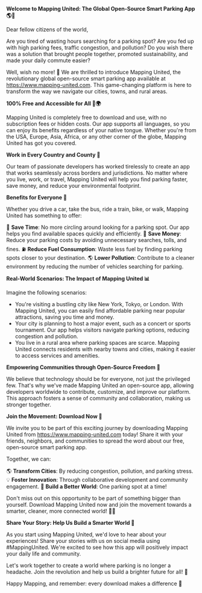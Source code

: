 **Welcome to Mapping United: The Global Open-Source Smart Parking App 🌎💨**

Dear fellow citizens of the world,

Are you tired of wasting hours searching for a parking spot? Are you fed up with high parking fees, traffic congestion, and pollution? Do you wish there was a solution that brought people together, promoted sustainability, and made your daily commute easier?

Well, wish no more! 🎉 We are thrilled to introduce Mapping United, the revolutionary global open-source smart parking app available at https://www.mapping-united.com. This game-changing platform is here to transform the way we navigate our cities, towns, and rural areas.

**100% Free and Accessible for All 💸🌍**

Mapping United is completely free to download and use, with no subscription fees or hidden costs. Our app supports all languages, so you can enjoy its benefits regardless of your native tongue. Whether you're from the USA, Europe, Asia, Africa, or any other corner of the globe, Mapping United has got you covered.

**Work in Every Country and County 🌟**

Our team of passionate developers has worked tirelessly to create an app that works seamlessly across borders and jurisdictions. No matter where you live, work, or travel, Mapping United will help you find parking faster, save money, and reduce your environmental footprint.

**Benefits for Everyone 🤝**

Whether you drive a car, take the bus, ride a train, bike, or walk, Mapping United has something to offer:

🚗 **Save Time**: No more circling around looking for a parking spot. Our app helps you find available spaces quickly and efficiently.
💸 **Save Money**: Reduce your parking costs by avoiding unnecessary searches, tolls, and fines.
⛽️ **Reduce Fuel Consumption**: Waste less fuel by finding parking spots closer to your destination.
🌎 **Lower Pollution**: Contribute to a cleaner environment by reducing the number of vehicles searching for parking.

**Real-World Scenarios: The Impact of Mapping United 📊**

Imagine the following scenarios:

* You're visiting a bustling city like New York, Tokyo, or London. With Mapping United, you can easily find affordable parking near popular attractions, saving you time and money.
* Your city is planning to host a major event, such as a concert or sports tournament. Our app helps visitors navigate parking options, reducing congestion and pollution.
* You live in a rural area where parking spaces are scarce. Mapping United connects residents with nearby towns and cities, making it easier to access services and amenities.

**Empowering Communities through Open-Source Freedom 🌟**

We believe that technology should be for everyone, not just the privileged few. That's why we've made Mapping United an open-source app, allowing developers worldwide to contribute, customize, and improve our platform. This approach fosters a sense of community and collaboration, making us stronger together.

**Join the Movement: Download Now 📲**

We invite you to be part of this exciting journey by downloading Mapping United from https://www.mapping-united.com today! Share it with your friends, neighbors, and communities to spread the word about our free, open-source smart parking app.

Together, we can:

🌎 **Transform Cities**: By reducing congestion, pollution, and parking stress.
💡 **Foster Innovation**: Through collaborative development and community engagement.
👥 **Build a Better World**: One parking spot at a time!

Don't miss out on this opportunity to be part of something bigger than yourself. Download Mapping United now and join the movement towards a smarter, cleaner, more connected world! 🌟💚

**Share Your Story: Help Us Build a Smarter World 📢**

As you start using Mapping United, we'd love to hear about your experiences! Share your stories with us on social media using #MappingUnited. We're excited to see how this app will positively impact your daily life and community.

Let's work together to create a world where parking is no longer a headache. Join the revolution and help us build a brighter future for all! 💫

Happy Mapping, and remember: every download makes a difference 🌟